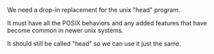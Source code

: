 We need a drop-in replacement for the unix "head" program.

It must have all the POSIX behaviors and any added features that have become common in newer unix systems.

It should still be called "head" so we can use it just the same.
